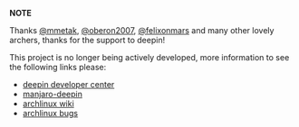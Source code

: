 **NOTE**

Thanks [@mmetak](https://github.com/mmetak),
[@oberon2007](https://github.com/oberon2007),
[@felixonmars](https://github.com/felixonmars) and many other lovely
archers, thanks for the support to deepin!

This project is no longer being actively developed, more information
to see the following links please:

- [deepin developer center](https://github.com/linuxdeepin/developer-center/issues)
- [manjaro-deepin](https://forum.manjaro.org/index.php?board=59.0)
- [archlinux wiki](https://wiki.archlinux.org/index.php/Deepin_Desktop_Environment)
- [archlinux bugs](https://bugs.archlinux.org)
